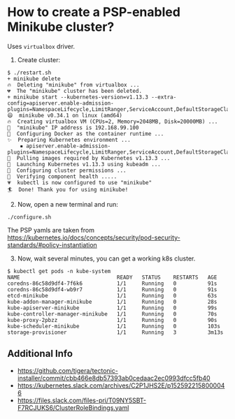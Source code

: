 # How to create a PSP-enabled Minikube cluster?

Uses `virtualbox` driver.

1. Create cluster: 

```console
$ ./restart.sh
+ minikube delete
🔥  Deleting "minikube" from virtualbox ...
💔  The "minikube" cluster has been deleted.
+ minikube start --kubernetes-version=v1.13.3 --extra-config=apiserver.enable-admission-plugins=NamespaceLifecycle,LimitRanger,ServiceAccount,DefaultStorageClass,DefaultTolerationSeconds,MutatingAdmissionWebhook,ValidatingAdmissionWebhook,Priority,ResourceQuota
😄  minikube v0.34.1 on linux (amd64)
🔥  Creating virtualbox VM (CPUs=2, Memory=2048MB, Disk=20000MB) ...
📶  "minikube" IP address is 192.168.99.100
🐳  Configuring Docker as the container runtime ...
✨  Preparing Kubernetes environment ...
    ▪ apiserver.enable-admission-plugins=NamespaceLifecycle,LimitRanger,ServiceAccount,DefaultStorageClass,DefaultTolerationSeconds,MutatingAdmissionWebhook,ValidatingAdmissionWebhook,Priority,ResourceQuota
🚜  Pulling images required by Kubernetes v1.13.3 ...
🚀  Launching Kubernetes v1.13.3 using kubeadm ...
🔑  Configuring cluster permissions ...
🤔  Verifying component health .....
💗  kubectl is now configured to use "minikube"
🏄  Done! Thank you for using minikube!
```

2. Now, open a new terminal and run:

```
./configure.sh
```

The PSP yamls are taken from https://kubernetes.io/docs/concepts/security/pod-security-standards/#policy-instantiation

3. Now, wait several minutes, you can get a working k8s cluster.

```console
$ kubectl get pods -n kube-system
NAME                               READY   STATUS    RESTARTS   AGE
coredns-86c58d9df4-7f6k6           1/1     Running   0          91s
coredns-86c58d9df4-wb9r7           1/1     Running   0          91s
etcd-minikube                      1/1     Running   0          63s
kube-addon-manager-minikube        1/1     Running   0          28s
kube-apiserver-minikube            1/1     Running   0          99s
kube-controller-manager-minikube   1/1     Running   0          70s
kube-proxy-2pbzz                   1/1     Running   0          90s
kube-scheduler-minikube            1/1     Running   0          103s
storage-provisioner                1/1     Running   3          3m13s
```

## Additional Info
- https://github.com/tigera/tectonic-installer/commit/cbb466e8db57393ab0cedaac2ec0993dfcc5fb40
- https://kubernetes.slack.com/archives/C2P1JHS2E/p1525922158000046
- https://files.slack.com/files-pri/T09NY5SBT-F7RCJUKS6/ClusterRoleBindings.yaml
